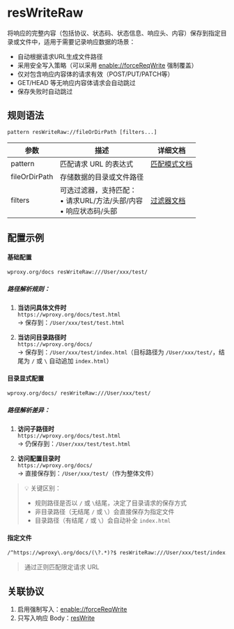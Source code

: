 # resWriteRaw
将响应的完整内容（包括协议、状态码、状态信息、响应头、内容）保存到指定目录或文件中，适用于需要记录响应数据的场景：
- 自动根据请求URL生成文件路径
- 采用安全写入策略（可以采用 [enable://forceReqWrite](./enable) 强制覆盖）
- 仅对包含响应内容体的请求有效（POST/PUT/PATCH等）
- GET/HEAD 等无响应内容体请求会自动跳过
- 保存失败时自动跳过

## 规则语法
``` txt
pattern resWriteRaw://fileOrDirPath [filters...]
```

| 参数    | 描述                                                         | 详细文档                  |
| ------- | ------------------------------------------------------------ | ------------------------- |
| pattern | 匹配请求 URL 的表达式                                        | [匹配模式文档](./pattern) |
| fileOrDirPath   | 存储数据的目录或文件路径 | |
| filters | 可选过滤器，支持匹配：<br/>• 请求URL/方法/头部/内容<br/>• 响应状态码/头部 | [过滤器文档](./filters) |

## 配置示例

#### 基础配置
```txt
wproxy.org/docs resWriteRaw:///User/xxx/test/
```
##### 路径解析规则：
1. **当访问具体文件时**  
   `https://wproxy.org/docs/test.html`  
   → 保存到：`/User/xxx/test/test.html`

2. **当访问目录路径时**  
   `https://wproxy.org/docs/`  
   → 保存到：`/User/xxx/test/index.html`（目标路径为 `/User/xxx/test/`，结尾为 `/` 或 `\` 自动追加 `index.html`）

#### 目录显式配置
```txt
wproxy.org/docs/ resWriteRaw:///User/xxx/test/
```
##### 路径解析差异：
1. **访问子路径时**  
   `https://wproxy.org/docs/test.html`  
   → 仍保存到：`/User/xxx/test/test.html`

2. **访问配置目录时**  
   `https://wproxy.org/docs/`  
   → 直接保存到：`/User/xxx/test/`（作为整体文件）

> 💡 关键区别：  
> - 规则路径是否以 `/` 或 `\`结尾，决定了目录请求的保存方式  
> - 非目录路径（无结尾 `/` 或 `\`）会直接保存为指定文件
> - 目录路径（有结尾 `/` 或 `\`）会自动补全 `index.html`

#### 指定文件
``` txt
/^https://wproxy\.org/docs/(\?.*)?$ resWriteRaw:///User/xxx/test/index.html
```
> 通过正则匹配限定请求 URL

## 关联协议
1. 启用强制写入：[enable://forceReqWrite](./enable)
2. 只写入响应 Body：[resWrite](./resWrite)
